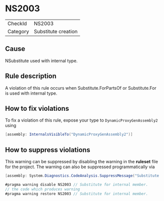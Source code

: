 ﻿# NS2003

<table>
<tr>
  <td>CheckId</td>
  <td>NS2003</td>
</tr>
<tr>
  <td>Category</td>
  <td>Substitute creation</td>
</tr>
</table>

## Cause

NSubstitute used with internal type.

## Rule description

A violation of this rule occurs when Substitute.ForPartsOf or Substitute.For is used with internal type.

## How to fix violations

To fix a violation of this rule, expose your type to `DynamicProxyGenAssembly2` using
````c#
[assembly: InternalsVisibleTo("DynamicProxyGenAssembly2")]
````
## How to suppress violations

This warning can be suppressed by disabling the warning in the **ruleset** file for the project.
The warning can also be suppressed programmatically via
````c#
[assembly: System.Diagnostics.CodeAnalysis.SuppressMessage("Substitute creation", "NS2003:Substitute for internal member.", Justification = "Reviewed")]
````
````c#
#pragma warning disable NS2003 // Substitute for internal member.
// the code which produces warning
#pragma warning restore NS2003 // Substitute for internal member.
````
